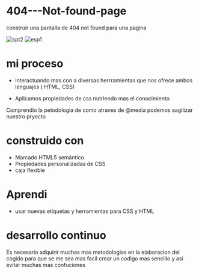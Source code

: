 # 404---Not-found-page



construir una pantalla de 404 not found para una pagina



![spt2](https://user-images.githubusercontent.com/115027137/195480982-1fa329c5-1805-49f6-a35a-75ccf63e9dfd.png) ![esp1](https://user-images.githubusercontent.com/115027137/195481587-be979ac6-a8f8-4a63-85e1-44372f730ded.png)





<h1>mi proceso</h1>

- interactuando mas con a diversas herrramientas que nos ofrece ambos lenguajes ( HTML, CSS)

- Aplicamos propiedades de css nutriendo mas el conocimiento

Comprendio la petodologia de como atraves de @media podemos aagilizar nuestro pryecto


<h1>construido con</h1>

- Marcado HTML5 semántico
- Propiedades personalizadas de CSS
- caja flexible

 <h1>Aprendi</h1>

- usar nuevas etiquetas y herramientas para CSS y HTML 

 <h1>desarrollo continuo</h1>

Es necesario adquirir muchas mas metodologias en la elaboracion del cogido para que se me sea mas facil crear un codigo mas sencillo y asi evitar muchas mas confuciones
